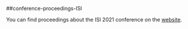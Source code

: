 ##conference-proceedings-ISI

You can find proceedings about the ISI 2021 conference on the [website](	https://ieeexplore.ieee.org/xpl/conhome/9624673/proceeding).

